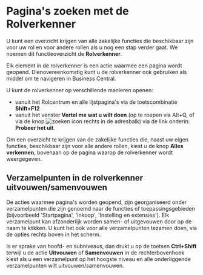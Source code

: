 # Pagina's zoeken met de Rolverkenner

U kunt een overzicht krijgen van alle zakelijke functies die beschikbaar zijn voor uw rol en voor andere rollen als u nog een stap verder gaat. We noemen dit functieoverzicht de **Rolverkenner**.

Elk element in de rolverkenner is een actie waarmee een pagina wordt geopend. Dienovereenkomstig kunt u de rolverkenner ook gebruiken als middel om te navigeren in Business Central.

U kunt de rolverkenner op verschillende manieren openen:  
- vanuit het Rolcentrum en alle lijstpagina's via de toetscombinatie **Shift+F12**
- vanuit het venster **Vertel me wat u wilt doen** (op te roepen via Alt+Q, of via de knop ![zoeken icon](/assets/images/menu.png "zoeken icon") rechts in de adresbalk) via de link onderin: **Probeer het uit**.

Om een overzicht te krijgen van de zakelijke functies die, naast uw eigen functies, beschikbaar zijn voor alle andere rollen, kiest u de knop **Alles verkennen**, bovenaan op de pagina waarop de rolverkenner wordt weergegeven.

## Verzamelpunten in de rolverkenner uitvouwen/samenvouwen

De acties waarmee pagina's worden geopend, zijn georganiseerd onder verzamelpunten die zijn genoemd naar de functies of toepassingsgebieden (bijvoorbeeld 'Startpagina', 'Inkoop', 'Instelling en extensies'). Elk verzamelpunt kan afzonderlijk worden samen- of uitgevouwen door op de naam te klikken. U kunt het ook voor alle verzamelpunten tezamen doen, via de opties rechts boven in het scherm.

Is er sprake van hoofd- en subniveaus, dan drukt u op de toetsen **Ctrl+Shift** terwijl u de actie **Uitvouwen** of **Samenvouwen** in de rechterbovenhoek kiest als u een verzamelpunt op het hoogste niveau en alle onderliggende verzamelpunten wilt uitvouwen/samenvouwen.

